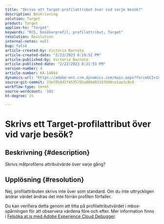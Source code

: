 ```yaml
---
title: "Skrivs ett Target-profilattribut över vid varje besök?"
description: Beskrivning
solution: Target
product: Target
applies-to: "Target"
keywords: "KCS, besökarprofil, profilattribut, Target"
resolution: Resolution
internal-notes: null
bug: false
article-created-by: Victoria Barnato
article-created-date: "2/22/2023 8:19:52 PM"
article-published-by: Victoria Barnato
article-published-date: "2/22/2023 8:21:51 PM"
version-number: 4
article-number: KA-14094
dynamics-url: "https://adobe-ent.crm.dynamics.com/main.aspx?forceUCI=1&pagetype=entityrecord&etn=knowledgearticle&id=cdedbe3f-eeb2-ed11-83fe-6045bd0067ea"
source-git-commit: 23ef054d1f4535785a00bd02107b98ce1ae3c8c0
workflow-type: tm+mt
source-wordcount: '101'
ht-degree: 1%

---
```


# Skrivs ett Target-profilattribut över vid varje besök?

## Beskrivning {#description}


Skrivs målprofilens attributvärde över varje gång?


## Upplösning {#resolution}


Nej, profilattributen skrivs inte över som standard. Om du inte uttryckligen ändrar värdet ändras det inte förrän profilen förfaller.

Du kan verifiera detta genom att titta på profilattributvärdet i mbox-spårningen för att observera värdena före och efter. Mer information finns i [Felsöka at.js med Adobe Experience Cloud Debugger](https://developer.adobe.com/target/implement/client-side/target-debugging-atjs/target-debugging-atjs/).
